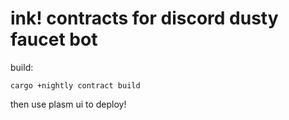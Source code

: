 # ink! contracts for discord dusty faucet bot

build:

`cargo +nightly contract build`

then use plasm ui to deploy!

